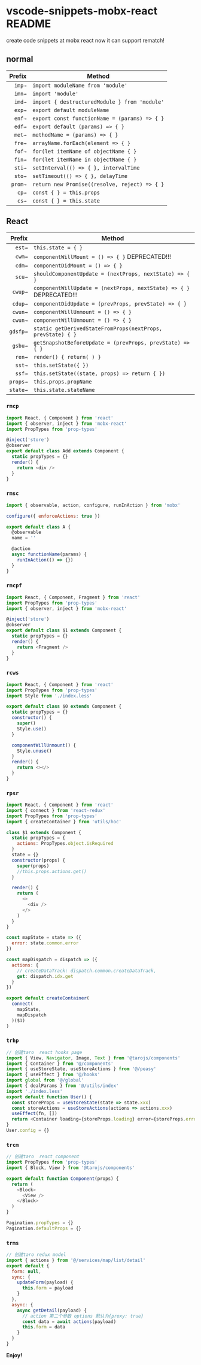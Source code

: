 # vscode-snippets-mobx-react README

create code snippets at mobx react
now it can support rematch!

## normal

|  Prefix | Method                                        |
| ------: | --------------------------------------------- |
|  `imp→` | `import moduleName from 'module'`             |
|  `imn→` | `import 'module'`                             |
|  `imd→` | `import { destructuredModule } from 'module'` |
|  `exp→` | `export default moduleName`                   |
|  `enf→` | `export const functionName = (params) => { }` |
|  `edf→` | `export default (params) => { }`              |
|  `met→` | `methodName = (params) => { }`                |
|  `fre→` | `arrayName.forEach(element => { }`            |
|  `fof→` | `for(let itemName of objectName { }`          |
|  `fin→` | `for(let itemName in objectName { }`          |
|  `sti→` | `setInterval(() => { }, intervalTime`         |
|  `sto→` | `setTimeout(() => { }, delayTime`             |
| `prom→` | `return new Promise((resolve, reject) => { }` |
|   `cp→` | `const { } = this.props`                      |
|   `cs→` | `const { } = this.state`                      |

## React

|   Prefix | Method                                                              |
| -------: | ------------------------------------------------------------------- |
|   `est→` | `this.state = { }`                                                  |
|   `cwm→` | `componentWillMount = () => { }` DEPRECATED!!!                      |
|   `cdm→` | `componentDidMount = () => { }`                                     |
|   `scu→` | `shouldComponentUpdate = (nextProps, nextState) => { }`             |
|  `cwup→` | `componentWillUpdate = (nextProps, nextState) => { }` DEPRECATED!!! |
|  `cdup→` | `componentDidUpdate = (prevProps, prevState) => { }`                |
|  `cwun→` | `componentWillUnmount = () => { }`                                  |
|  `cwun→` | `componentWillUnmount = () => { }`                                  |
| `gdsfp→` | `static getDerivedStateFromProps(nextProps, prevState) { }`         |
|  `gsbu→` | `getSnapshotBeforeUpdate = (prevProps, prevState) => { }`           |
|   `ren→` | `render() { return( ) }`                                            |
|   `sst→` | `this.setState({ })`                                                |
|   `ssf→` | `this.setState((state, props) => return { })`                       |
| `props→` | `this.props.propName`                                               |
| `state→` | `this.state.stateName`                                              |

### `rmcp`

```javascript
import React, { Component } from 'react'
import { observer, inject } from 'mobx-react'
import PropTypes from 'prop-types'

@inject('store')
@observer
export default class Add extends Component {
  static propTypes = {}
  render() {
    return <div />
  }
}
```

### `rmsc`

```javascript
import { observable, action, configure, runInAction } from 'mobx'

configure({ enforceActions: true })

export default class A {
  @observable
  name = ''

  @action
  async functionName(params) {
    runInAction(() => {})
  }
}
```

### `rmcpf`

```javascript
import React, { Component, Fragment } from 'react'
import PropTypes from 'prop-types'
import { observer, inject } from 'mobx-react'

@inject('store')
@observer
export default class $1 extends Component {
  static propTypes = {}
  render() {
    return <Fragment />
  }
}
```

### `rcws`

```javascript
import React, { Component } from 'react'
import PropTypes from 'prop-types'
import Style from './index.less'

export default class $0 extends Component {
  static propTypes = {}
  constructor() {
    super()
    Style.use()
  }

  componentWillUnmount() {
    Style.unuse()
  }
  render() {
    return <></>
  }
}
```

### `rpsr`

```javascript
import React, { Component } from 'react'
import { connect } from 'react-redux'
import PropTypes from 'prop-types'
import { createContainer } from 'utils/hoc'

class $1 extends Component {
  static propTypes = {
    actions: PropTypes.object.isRequired
  }
  state = {}
  constructor(props) {
    super(props)
    //this.props.actions.get()
  }

  render() {
    return (
      <>
        <div />
      </>
    )
  }
}

const mapState = state => ({
  error: state.common.error
})

const mapDispatch = dispatch => ({
  actions: {
    // createDataTrack: dispatch.common.createDataTrack,
    get: dispatch.idx.get
  }
})

export default createContainer(
  connect(
    mapState,
    mapDispatch
  )($1)
)
```

### `trhp`

```javascript
// 创建taro  react hooks page
import { View, Navigator, Image, Text } from '@tarojs/components'
import { Container } from '@/components'
import { useStoreState, useStoreActions } from '@/peasy'
import { useEffect } from '@/hooks'
import global from '@/global'
import { dealParams } from '@/utils/index'
import './index.less'
export default function User() {
  const storeProps = useStoreState(state => state.xxx)
  const storeActions = useStoreActions(actions => actions.xxx)
  useEffect(fn, [])
  return <Container loading={storeProps.loading} error={storeProps.error} force={false} nav={{title: '小电'}} clear={storeActions._setError} />
}
User.config = {}
```

### `trcm`

```javascript
// 创建taro  react component
import PropTypes from 'prop-types'
import { Block, View } from '@tarojs/components'

export default function Component(props) {
  return (
    <Block>
      <View />
    </Block>
  )
}

Pagination.propTypes = {}
Pagination.defaultProps = {}
```

### `trms`

```javascript
// 创建taro redux model
import { actions } from '@/services/map/list/detail'
export default {
  form: null,
  sync: {
    updateForm(payload) {
      this.form = payload
    }
  },
  async: {
    async getDetail(payload) {
      // action 第二个参数 options 默认为{proxy: true}
      const data = await actions(payload)
      this.form = data
    }
  }
}
```

**Enjoy!**
